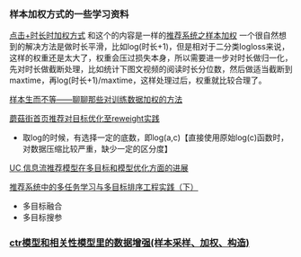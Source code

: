 ### 样本加权方式的一些学习资料

[点击+时长时加权方式](https://zhuanlan.zhihu.com/p/281434497) 和这个的内容是一样的[推荐系统之样本加权](https://mp.weixin.qq.com/s/lLYuqlL2ExSNwCetRo_deA)
一个很自然想到的解决方法是做时长平滑，比如log(时长+1)，但是相对于二分类logloss来说，这样的权重还是太大了，权重会压过损失本身，所以需要进一步对时长做归一化，先对时长做截断处理，比如统计下图文视频的阅读时长分位数，然后做适当截断到maxtime，再log(时长+1)/maxtime，这样处理过后，权重就比较合理了。

[样本生而不等——聊聊那些对训练数据加权的方法](https://zhuanlan.zhihu.com/p/53545036)

[蘑菇街首页推荐对目标优化至reweight实践](https://zhuanlan.zhihu.com/p/271858727)
- 取log的时候，有选择一定的底数，即log(a,c)【直接使用原始log(c)函数时，对数据压缩比较严重，缺少一定的区分度】

[UC 信息流推荐模型在多目标和模型优化方面的进展](https://blog.51cto.com/u_15060460/2676817)

[推荐系统中的多任务学习与多目标排序工程实践（下） ](https://zhuanlan.zhihu.com/p/441117034)
- 多目标融合
- 多目标搜参


### [ctr模型和相关性模型里的数据增强(样本采样、加权、构造)](https://lebronyxm.github.io/2019/11/07/data_augmentation_in_different_model/)
